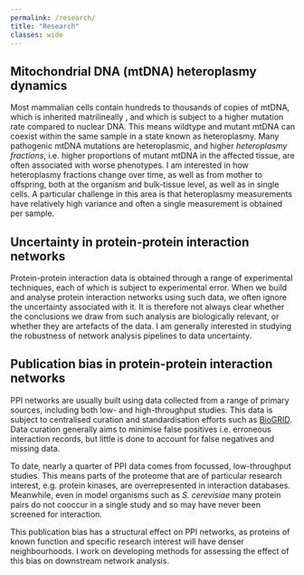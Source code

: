 ```yaml
---
permalink: /research/
title: "Research"
classes: wide
---
```


## Mitochondrial DNA (mtDNA) heteroplasmy dynamics

Most mammalian cells contain hundreds to thousands of copies of mtDNA, which is inherited matrilineally , and which is subject to a higher mutation rate compared to nuclear DNA. This means wildtype and mutant mtDNA can coexist within the same sample in a state known as heteroplasmy. Many pathogenic mtDNA mutations are heteroplasmic, and higher _heteroplasmy fractions_, i.e. higher proportions of mutant mtDNA in the affected tissue, are often associated with worse phenotypes. I am interested in how heteroplasmy fractions change over time, as well as from mother to offspring, both at the organism and bulk-tissue level, as well as in single cells. A particular challenge in this area is that heteroplasmy measurements have relatively high variance and often a single measurement is obtained per sample.

## Uncertainty in protein-protein interaction networks

Protein-protein interaction data is obtained through a range of experimental techniques, each of which is subject to experimental error. When we build and analyse protein interaction networks using such data, we often ignore the uncertainty associated with it. It is therefore not always clear whether the conclusions we draw from such analysis are biologically relevant, or whether they are artefacts of the data. I am generally interested in studying the robustness of network analysis pipelines to data uncertainty.

## Publication bias in protein-protein interaction networks

PPI networks are usually built using data collected from a range of primary sources, including both low- and high-throughput studies. This data is subject to centralised curation and standardisation efforts such as [BioGRID](https://thebiogrid.org/). Data curation generally aims to minimise false positives i.e. erroneous interaction records, but little is done to account for false negatives and missing data.

To date, nearly a quarter of PPI data comes from focussed, low-throughput studies. This means parts of the proteome that are of particular research interest, e.g. protein kinases, are overrepresented in interaction databases. Meanwhile, even in model organisms such as *S. cerevisiae* many protein pairs do not cooccur in a single study and so may have never been screened for interaction.

This publication bias has a structural effect on PPI networks, as proteins of known function and specific research interest will have denser neighbourhoods. I work on developing methods for assessing the effect of this bias on downstream network analysis.
